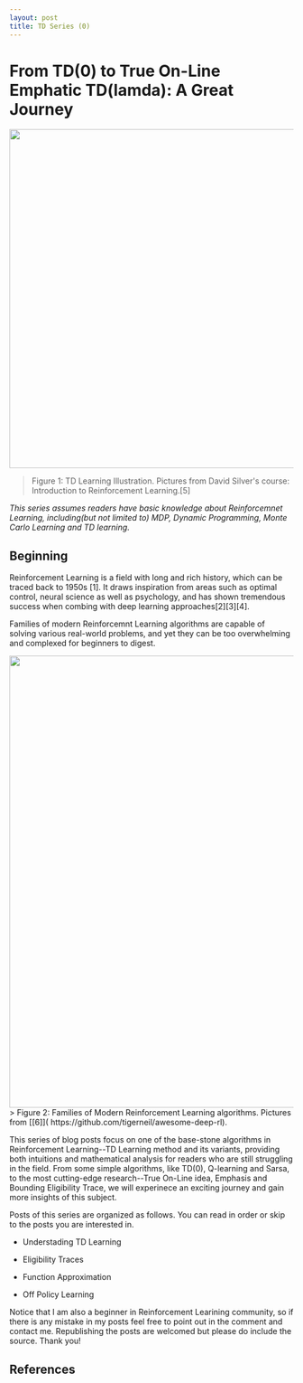 ```yaml
---
layout: post
title: TD Series (0)
---
```


# From TD(0) to True On-Line Emphatic TD(lamda): A Great Journey

<img src="{{ site.baseurl }}/img/2017-07-26-TD-starter/header.png" width="3000" height="600" />

> Figure 1: TD Learning Illustration. Pictures from David Silver's course: Introduction to Reinforcement Learning.[5]

*This series assumes readers have basic knowledge about Reinforcemnet Learning, including(but not limited to) MDP, Dynamic Programming, Monte Carlo Learning and TD learning.*

## Beginning
Reinforcement Learning is a field with long and rich history, which can be traced back to 1950s [1]. It draws inspiration from areas such as optimal control, neural science as well as psychology, and has shown tremendous success when combing with deep learning approaches[2][3][4].

Families of modern Reinforcemnt Learning algorithms are capable of solving various real-world problems, and yet they can be too overwhelming and complexed for beginners to digest.

<img src="{{ site.baseurl }}/img/2017-07-26-TD-starter/drl-landscape.jpeg" width="4000" height="800" />
> Figure 2: Families of Modern Reinforcement Learning algorithms. Pictures from [[6]]( https://github.com/tigerneil/awesome-deep-rl).

This series of blog posts focus on one of the base-stone algorithms in Reinforcement Learning--TD Learning method and its variants, providing both intuitions and mathematical analysis for readers who are still struggling in the field. From some simple algorithms, like TD(0), Q-learning and Sarsa, to the most cutting-edge research--True On-Line idea, Emphasis and Bounding Eligibility Trace, we will experinece an exciting journey and gain more insights of this subject.

Posts of this series are organized as follows. You can read in order or skip to the posts you are interested in.

- Understading TD Learning

- Eligibility Traces

- Function Approximation

- Off Policy Learning

Notice that I am also a beginner in Reinforcement Learining community, so if there is any mistake in my posts feel free to point out in the comment and contact me. Republishing the posts are welcomed but please do include the source. Thank you!

## References
